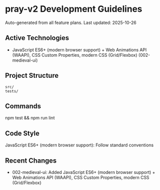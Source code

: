 # pray-v2 Development Guidelines

Auto-generated from all feature plans. Last updated: 2025-10-26

## Active Technologies

- JavaScript ES6+ (modern browser support) + Web Animations API (WAAPI), CSS Custom Properties, modern CSS (Grid/Flexbox) (002-medieval-ui)

## Project Structure

```text
src/
tests/
```

## Commands

npm test && npm run lint

## Code Style

JavaScript ES6+ (modern browser support): Follow standard conventions

## Recent Changes

- 002-medieval-ui: Added JavaScript ES6+ (modern browser support) + Web Animations API (WAAPI), CSS Custom Properties, modern CSS (Grid/Flexbox)

<!-- MANUAL ADDITIONS START -->
<!-- MANUAL ADDITIONS END -->
